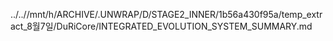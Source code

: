 ../..//mnt/h/ARCHIVE/.UNWRAP/D/STAGE2_INNER/1b56a430f95a/temp_extract_8월7일/DuRiCore/INTEGRATED_EVOLUTION_SYSTEM_SUMMARY.md
